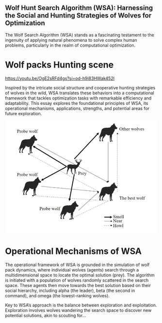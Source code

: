 ## Wolf Hunt Search Algorithm (WSA): Harnessing the Social and Hunting Strategies of Wolves for Optimization
The Wolf Search Algorithm (WSA) stands as a fascinating testament to the ingenuity of applying natural phenomena to solve complex human problems, particularly in the realm of computational optimization.

# Wolf packs Hunting scene
https://youtu.be/OgE2sRFd4gs?si=od-h9i83HWak452I

Inspired by the intricate social structure and cooperative hunting strategies of wolves in the wild, WSA translates these behaviors into a computational framework that tackles optimization tasks with remarkable efficiency and adaptability. This essay explores the foundational principles of WSA, its operational mechanisms, applications, strengths, and potential areas for future exploration.

!["Wolf Hunting Strategy"](https://github.com/lamthienphuc/Wolf-Hunt-Search-Algorithm/blob/main/Screenshot%202024-03-18%20160046.png)

# Operational Mechanisms of WSA
The operational framework of WSA is grounded in the simulation of wolf pack dynamics, where individual wolves (agents) search through a multidimensional space to locate the optimal solution (prey). The algorithm is initiated with a population of wolves randomly scattered in the search space. These agents then move towards the best solution based on their social hierarchy, including alpha (the leader), beta (the second in command), and omega (the lowest-ranking wolves).

Key to WSA’s approach is the balance between exploration and exploitation. Exploration involves wolves wandering the search space to discover new potential solutions, akin to scouting for…


